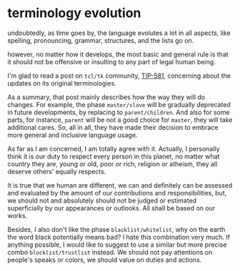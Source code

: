 ---
---

# terminology evolution

undoubtedly, as time goes by, the language evolutes a lot in all aspects, like spelling, pronouncing, grammar, structures, and the lists go on.

however, no matter how it develops, the most basic and general rule is that it should not be offensive or insulting to any part of legal human being.

I'm glad to read a post on `tcl/tk` community, [TIP-581](https://core.tcl-lang.org/tips/doc/trunk/tip/581.md), concerning about the updates on its original terminologies.

As a summary, that post mainly describes how the way they will do changes. For example, the phase `master/slave` will be gradually deprecated in future developments, by replacing to `parent/children`. And also for some parts, for instance, `parent` will be not a good choice for `master`, they will take additional cares. So, all in all, they have made their decision to embrace more general and inclusive language usage.


As far as I am concerned, I am totally agree with it. Actually, I personally think it is our duty to respect every person in this planet, no matter what country they are, young or old, poor or rich, religion or atheism, they all deserve others' equally respects.

It is true that we human are different, we can and definitely can be assessed and evaluated by the amount of our contributions and responsibilities, but, we should not and absolutely should not be judged or estimated superficially by our appearances or outlooks. All shall be based on our works.


Besides, I also don't like the phase `blacklist/whitelist`, why on the earth the word black potentially means bad? I hate this combination very much. If anything possible, I would like to suggest to use a similar but more precise combo `blocklist/trustlist` instead. We should not pay attentions on people's speaks or colors, we should value on duties and actions.

